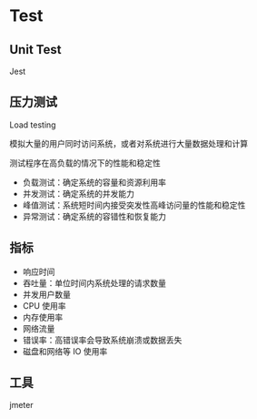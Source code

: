 # Test


## Unit Test

Jest

## 压力测试 

Load testing

模拟大量的用户同时访问系统，或者对系统进行大量数据处理和计算

测试程序在高负载的情况下的性能和稳定性


- 负载测试：确定系统的容量和资源利用率
- 并发测试：确定系统的并发能力
- 峰值测试：系统短时间内接受突发性高峰访问量的性能和稳定性
- 异常测试：确定系统的容错性和恢复能力


## 指标

- 响应时间
- 吞吐量：单位时间内系统处理的请求数量
- 并发用户数量
- CPU 使用率
- 内存使用率
- 网络流量
- 错误率：高错误率会导致系统崩溃或数据丢失
- 磁盘和网络等 IO 使用率

## 工具

jmeter